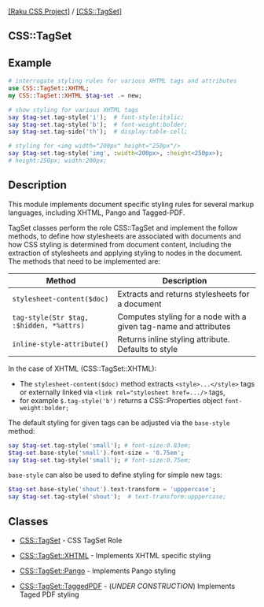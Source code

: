 
[[Raku CSS Project]](https://css-raku.github.io)
 / [[CSS::TagSet]](https://css-raku.github.io/CSS-TagSet-raku)

CSS::TagSet
---------

Example
-------
```raku
# interrogate styling rules for various XHTML tags and attributes
use CSS::TagSet::XHTML;
my CSS::TagSet::XHTML $tag-set .= new;

# show styling for various XHTML tags
say $tag-set.tag-style('i');  # font-style:italic;
say $tag-set.tag-style('b');  # font-weight:bolder;
say $tag-set.tag-side('th');  # display:table-cell;

# styling for <img width="200px" height="250px"/>
say $tag-set.tag-style('img', :width<200px>, :height<250px>);
# height:250px; width:200px;
```

Description
----------
This module implements document specific styling rules for several markup languages, including XHTML, Pango and Tagged-PDF.

TagSet classes perform the role CSS::TagSet and implement the follow methods, to
define how stylesheets are associated with documents and how CSS styling is
determined from document content, including the extraction of stylesheets
and applying styling to nodes in the document. The methods that need to
be implemented are:

Method | Description
-------|----------
`stylesheet-content($doc)` | Extracts and returns stylesheets for a document
`tag-style(Str $tag, :$hidden, *%attrs)` | Computes styling for a node with a given tag-name and attributes
`inline-style-attribute()` | Returns inline styling attribute. Defaults to style

In the case of XHTML (CSS::TagSet::XHTML):

- The `stylesheet-content($doc)` method extracts `<style>...</style>` tags or externally linked via `<link rel="stylesheet href=.../>` tags,
- for example `$.tag-style('b')` returns a CSS::Properties object `font-weight:bolder;`

The default styling for given tags can be adjusted via the `base-style` method:

```raku
say $tag-set.tag-style('small'); # font-size:0.83em;
$tag-set.base-style('small').font-size = '0.75em';
say $tag-set.tag-style('small'); # font-size:0.75em;
```

`base-style` can also be used to define styling for simple new tags:
```raku
$tag-set.base-style('shout').text-transform = 'upppercase';
say $tag-set.tag-style('shout');  # text-transform:upppercase;
```

Classes
---------
  * [CSS::TagSet](https://css-raku.github.io/CSS-TagSet-raku/CSS/TagSet) - CSS TagSet Role

  * [CSS::TagSet::XHTML](https://css-raku.github.io/CSS-TagSet-raku/CSS/TagSet/XHTML) - Implements XHTML specific styling

  * [CSS::TagSet::Pango](https://css-raku.github.io/CSS-TagSet-raku/CSS/TagSet/Pango) - Implements Pango styling

  * [CSS::TagSet::TaggedPDF](https://css-raku.github.io/CSS-TagSet-raku/CSS/TagSet/TaggedPDF) - (*UNDER CONSTRUCTION*) Implements Taged PDF styling


